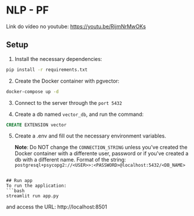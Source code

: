 # NLP - PF

Link do vídeo no youtube: https://youtu.be/RijmNrMwOKs

## Setup
1. Install the necessary dependencies:
```bash
pip install -r requirements.txt
```
2. Create the Docker container with pgvector:
```bash
docker-compose up -d
```

3. Connect to the server through the `port 5432`

4. Create a db named `vector_db`, and run the command: 
```sql
CREATE EXTENSION vector
```

5. Create a .env and fill out the necessary environment variables. 

    **Note**: Do NOT change the `CONNECTION_STRING` unless you've created the Docker container with a differente user, password or if you've created a db with a different name. Format of the string: `postgresql+psycopg2://<USER>>:<PASSWORD>@localhost:5432/<DB_NAME>`
```

## Run app
To run the application: 
```bash
streamlit run app.py
```

and access the URL: http://localhost:8501
